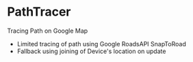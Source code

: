 # PathTracer
Tracing Path on Google Map

* Limited tracing of path using Google RoadsAPI SnapToRoad
* Fallback using joining of Device's location on update
